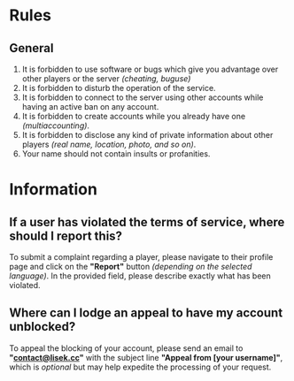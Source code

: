# Rules

## General
1. It is forbidden to use software or bugs which give you advantage over other players or the server *(cheating, buguse)*
2. It is forbidden to disturb the operation of the service.
3. It is forbidden to connect to the server using other accounts while having an active ban on any account.
4. It is forbidden to create accounts while you already have one *(multiaccounting)*.
5. It is forbidden to disclose any kind of private information about other players *(real name, location, photo, and so on)*.
6. Your name should not contain insults or profanities.

# Information

## If a user has violated the terms of service, where should I report this?

To submit a complaint regarding a player, please navigate to their profile page and click on the **"Report"** button *(depending on the selected language)*. In the provided field, please describe exactly what has been violated.

## Where can I lodge an appeal to have my account unblocked?

To appeal the blocking of your account, please send an email to **"contact@lisek.cc"** with the subject line **"Appeal from [your username]"**, which is *optional* but may help expedite the processing of your request.